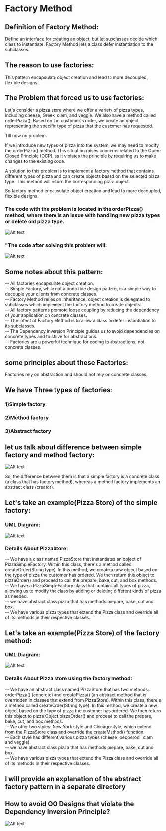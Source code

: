 # Factory Method

## Definition of Factory Method:

Define an interface for creating an object, but let subclasses decide
which class to instantiate. Factory Method lets a class defer instantiation to the subclasses.

## The reason to use factories:

This pattern encapsulate object creation
and lead to more decoupled, flexible designs.

## The Problem that forced us to use factories:

Let's consider a pizza store where we offer a variety of pizza types, including cheese, Greek, clam, and veggie. We also have a method called orderPizza(). Based on the customer's order, we create an object representing the specific type of pizza that the customer has requested.

Till now no problem.

If we introduce new types of pizza into the system, we may need to modify the orderPizza() method. This situation raises concerns related to the Open-Closed Principle (OCP), as it violates the principle by requiring us to make changes to the existing code.

A solution to this problem is to implement a factory method that contains different types of pizza and can create objects based on the selected pizza type. This method will return the corresponding pizza object.

So factory method encapsulate object creation
and lead to more decoupled, flexible designs.

### The code with the problem is located in the orderPizza() method, where there is an issue with handling new pizza types or delete old pizza type.

![Alt text](image-1.png)

### "The code after solving this problem will:

![Alt text](image-2.png)

## Some notes about this pattern:

-- All factories encapsulate object creation.<br>
-- Simple Factory, while not a bona fide design pattern, is a simple way to decouple your clients from concrete classes.<br>
-- Factory Method relies on inheritance: object creation is
delegated to subclasses which implement the factory method to
create objects.<br>
-- All factory patterns promote loose coupling by reducing the
dependency of your application on concrete classes.<br>
-- The intent of Factory Method is to allow a class to defer
instantiation to its subclasses.<br>
-- The Dependency Inversion Principle guides us to avoid
dependencies on concrete types and to strive for abstractions.<br>
-- Factories are a powerful technique for coding to
abstractions, not concrete classes.<br>

## some principles about these Factories:

Factories rely on abstraction and should not rely on concrete classes.

## We have Three types of factories:

### 1)Simple factory

### 2)Method factory

### 3)Abstract factory

## let us talk about difference between simple factory and method factory:

![Alt text](image-5.png)

So, the difference between them is that a simple factory is a concrete class (a class that has factory method), whereas a method factory implements an abstract class (creator).

## Let's take an example(Pizza Store) of the simple factory:

### UML Diagram:

![Alt text](image-3.png)

### Details About PizzaStore:

-- We have a class named PizzaStore that instantiates an object of PizzaSimpleFactory. Within this class, there's a method called createOrder(String type). In this method, we create a new object based on the type of pizza the customer has ordered. We then return this object to pizzaOrder() and proceed to call the prepare, bake, cut, and box methods.<br>
-- We have a PizzaSimpleFactory class that contains all types of pizza, allowing us to modify the class by adding or deleting different kinds of pizza as needed.<br>
-- we have abstract class pizza that has methods prepare, bake, cut and box.<br>
-- We have various pizza types that extend the Pizza class and override all of its methods in their respective classes.

## Let's take an example(Pizza Store) of the factory method:

### UML Diagram:

![Alt text](image-6.png)

### Details About Pizza store using the factory method:

-- We have an abstract class named PizzaStore that has two methods: orderPizza() (concrete) and createPizza() (an abstract method that is overridden in classes that extend from PizzaStore). Within this class, there's a method called createOrder(String type). In this method, we create a new object based on the type of pizza the customer has ordered. We then return this object to pizza Object pizzaOrder() and proceed to call the prepare, bake, cut, and box methods.<br>
-- We offer two styles: New York style and Chicago style, which extend from the PizzaStore class and override the createMethod() function.<br>
-- Each style has different various pizza types (cheese, pepperoni, clam and veggie).<br>
-- we have abstract class pizza that has methods prepare, bake, cut and box.<br>
-- We have various pizza types that extend the Pizza class and override all of its methods in their respective classes.

## I will provide an explanation of the abstract factory pattern in a separate directory

## How to avoid OO Designs that violate the Dependency Inversion Principle?

![Alt text](image-4.png)
